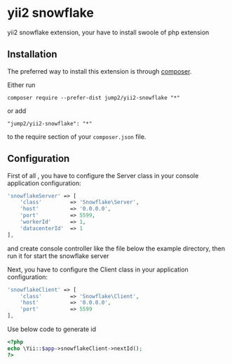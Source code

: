 yii2 snowflake
==============
yii2 snowflake extension, your have to install swoole of php extension

Installation
------------

The preferred way to install this extension is through [composer](http://getcomposer.org/download/).

Either run

```
composer require --prefer-dist jump2/yii2-snowflake "*"
```

or add

```
"jump2/yii2-snowflake": "*"
```

to the require section of your `composer.json` file.


Configuration
-----

First of all , you have to configure the Server class in your console application configuration:

```php
'snowflakeServer' => [
    'class'         => 'Snowflake\Server',
    'host'          => '0.0.0.0',
    'port'          => 5599,
    'workerId'      => 1,
    'datacenterId'  => 1
],
```

and create console controller like  the file below the example directory, then run it for start the snowflake server

Next, you have to configure the Client class in your application configuration:

```php
'snowflakeClient' => [
    'class'         => 'Snowflake\Client',
    'host'          => '0.0.0.0',
    'port'          => 5599
],
```

Use below code to generate id

```php
<?php
echo \Yii::$app->snowflakeClient->nextId();
?>
```
